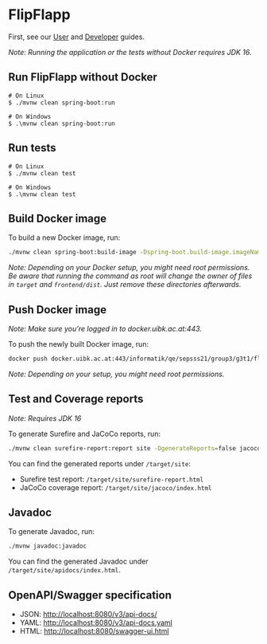 # FlipFlapp

First, see our [User](https://git.uibk.ac.at/informatik/qe/sepsss21/group3/g3t1/-/wikis/User-guide#web-application) and [Developer](https://git.uibk.ac.at/informatik/qe/sepsss21/group3/g3t1/-/wikis/Development/Developer-guide) guides.

_Note: Running the application or the tests without Docker requires JDK 16._

## Run FlipFlapp without Docker

```console
# On Linux
$ ./mvnw clean spring-boot:run

# On Windows
$ .\mvnw clean spring-boot:run
```

## Run tests

```console
# On Linux
$ ./mvnw clean test

# On Windows
$ .\mvnw clean test
```

## Build Docker image

To build a new Docker image, run:

```bash
./mvnw clean spring-boot:build-image -Dspring-boot.build-image.imageName=docker.uibk.ac.at:443/informatik/qe/sepsss21/group3/g3t1/flipflapp:1.2.0 -Dmaven.test.skip=true
```

_Note: Depending on your Docker setup, you might need root permissions. Be aware that running the command as root will change the owner of files in `target` and `frontend/dist`. Just remove these directories afterwards._

## Push Docker image

_Note: Make sure you're logged in to docker.uibk.ac.at:443._

To push the newly built Docker image, run:

```bash
docker push docker.uibk.ac.at:443/informatik/qe/sepsss21/group3/g3t1/flipflapp:1.2.0
```

_Note: Depending on your setup, you might need root permissions._

## Test and Coverage reports

_Note: Requires JDK 16_

To generate Surefire and JaCoCo reports, run:

```sh
./mvnw clean surefire-report:report site -DgenerateReports=false jacoco:report
```

You can find the generated reports under `/target/site`:

* Surefire test report: `/target/site/surefire-report.html`
* JaCoCo coverage report: `/target/site/jacoco/index.html`

## Javadoc

To generate Javadoc, run:

```sh
./mvnw javadoc:javadoc
```

You can find the generated Javadoc under `/target/site/apidocs/index.html`.

## OpenAPI/Swagger specification

* JSON: <http://localhost:8080/v3/api-docs/>
* YAML: <http://localhost:8080/v3/api-docs.yaml>
* HTML: <http://localhost:8080/swagger-ui.html>